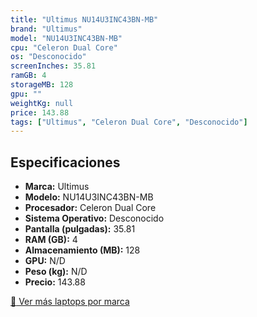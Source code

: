 ```yaml
---
title: "Ultimus NU14U3INC43BN-MB"
brand: "Ultimus"
model: "NU14U3INC43BN-MB"
cpu: "Celeron Dual Core"
os: "Desconocido"
screenInches: 35.81
ramGB: 4
storageMB: 128
gpu: ""
weightKg: null
price: 143.88
tags: ["Ultimus", "Celeron Dual Core", "Desconocido"]
---
```

## Especificaciones

- **Marca:** Ultimus
- **Modelo:** NU14U3INC43BN-MB
- **Procesador:** Celeron Dual Core
- **Sistema Operativo:** Desconocido
- **Pantalla (pulgadas):** 35.81
- **RAM (GB):** 4
- **Almacenamiento (MB):** 128
- **GPU:** N/D
- **Peso (kg):** N/D
- **Precio:** 143.88

[:rocket: Ver más laptops por marca](/brand/ultimus)
